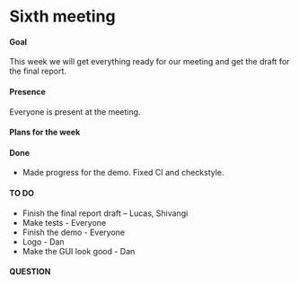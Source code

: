 # Sixth meeting 

#### Goal

This week we will get everything ready for our meeting and get the draft for the final report.


#### Presence 

Everyone is present at the meeting.

#### Plans for the week

#### Done

* Made progress for the demo. Fixed CI and checkstyle.

#### TO DO

* Finish the final report draft – Lucas, Shivangi
* Make tests - Everyone
* Finish the demo - Everyone
* Logo - Dan
* Make the GUI look good - Dan


#### QUESTION







